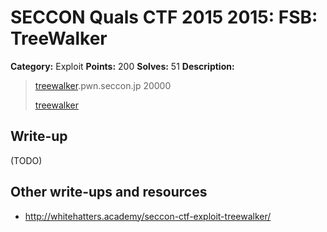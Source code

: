 # SECCON Quals CTF 2015 2015: FSB: TreeWalker

**Category:** Exploit
**Points:** 200
**Solves:** 51
**Description:**

> [treewalker](./treewalker).pwn.seccon.jp 20000
> 
> [treewalker](./treewalker)


## Write-up

(TODO)

## Other write-ups and resources

* <http://whitehatters.academy/seccon-ctf-exploit-treewalker/>
